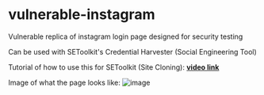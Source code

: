 # vulnerable-instagram
Vulnerable replica of instagram login page designed for security testing

Can be used with SEToolkit's Credential Harvester (Social Engineering Tool)

Tutorial of how to use this for SEToolkit (Site Cloning):
[**video link**](https://www.youtube.com/watch?v=ST4bVZpX3_k)

Image of what the page looks like:
![image](https://github.com/user-attachments/assets/e1f1918d-c931-405a-b637-16235f8f7276)

